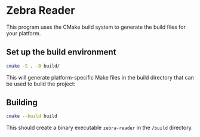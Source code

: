 # Zebra Reader

This program uses the CMake build system to generate the build files for your platform. 

## Set up the build environment

```bash
cmake -S . -B build/
```

This will generate platform-specific Make files in the build directory that can be used to build the project: 

## Building

```bash
cmake --build build
```

This should create a binary executable `zebra-reader` in the `/build` directory.
